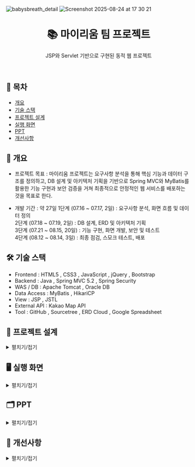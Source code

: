 
![babysbreath_detail](https://github.com/user-attachments/assets/9f1b8e1e-73c1-4067-b591-d0db3fb503de)
![Screenshot 2025-08-24 at 17 30 21](https://github.com/user-attachments/assets/9806a0a3-8eec-46a1-be65-47bafa622215)

<h1 align="center">📚 마이리움 팀 프로젝트</h1>
<p align="center">JSP와 Servlet 기반으로 구현된 동적 웹 프로젝트</p>
<br/>

## 📌 목차
- [개요](#-개요)
- [기술 스택](#-기술-스택)
- [프로젝트 설계](#-프로젝트-설계)
- [실행 화면](#-실행-화면)
- [PPT](#-PPT)
- [개선사항](#-개선사항)

## 📖 개요
- 프로젝트 목표 : 마이리움 프로젝트는 요구사항 분석을 통해 핵심 기능과 데이터 구조를 정의하고, DB 설계 및 아키텍처 기획을 기반으로 Spring MVC와 MyBatis를 활용한 기능 구현과 보안 검증을 거쳐 최종적으로 안정적인 웹 서비스를 배포하는 것을 목표로 한다.
  
- 개발 기간 : 약 27일
1단계 (07.16 ~ 07.17, 2일) : 요구사항 분석, 화면 흐름 및 데이터 정의<br/>
2단계 (07.18 ~ 07.19, 2일) : DB 설계, ERD 및 아키텍처 기획<br/>
3단계 (07.21 ~ 08.15, 20일) : 기능 구현, 화면 개발, 보안 및 테스트<br/>
4단계 (08.12 ~ 08.14, 3일) : 최종 점검, 스모크 테스트, 배포<br/>

## 🛠️ 기술 스택
- Frontend : HTML5 , CSS3 , JavaScript , jQuery , Bootstrap<br/>
- Backend : Java , Spring MVC 5.2 , Spring Security<br/>
- WAS / DB : Apache Tomcat , Oracle DB<br/>
- Data Access : MyBatis , HikariCP<br/>
- View : JSP , JSTL<br/>
- External API : Kakao Map API<br/>
- Tool : GitHub , Sourcetree , ERD Cloud , Google Spreadsheet<br/>

## 🧩 프로젝트 설계
<details><summary>펼치기/접기</summary>

<h3 align="center">Usecase Diagram</h3>

<img width="1128" height="790" alt="Image" src="https://github.com/user-attachments/assets/728d4a85-0932-4a82-9524-97cdfa095230" />
<br/>
<br/>

<h3 align="center">ERD</h3>

<img width="1590" height="1060" alt="image" src="https://github.com/user-attachments/assets/5c1ef303-019c-489d-924a-ba296886ff14" />
<br/>
<br/>

<h3 align="center">Class Diagram</h3>

<p align="center">
<p><b>[회원정보]</b></p>
  <img width="1932" height="747" src="https://github.com/user-attachments/assets/ff04d9aa-5979-4b42-b2f4-e4e0920a6e2f" />
</p>
<br/>
<br/>

<p align="center">
<p><b>[회원가입]</b></p>
  <img width="1410" height="851" src="https://github.com/user-attachments/assets/ef7a46b7-06d0-43c5-b1a7-665b53e354d6" />
</p>
<br/>
<br/>

<p align="center">
<p><b>[아이디 찾기]</b></p>
  <img width="1463" height="1016" src="https://github.com/user-attachments/assets/9e578550-ddb7-4059-a4a3-fdfcccc2175e" />
</p>
<br/>
<br/>

<p align="center">
<p><b>[비밀번호 찾기]</b></p>
  <img width="1380" height="927" src="https://github.com/user-attachments/assets/7709e7de-1404-4fbb-949b-4dab8069c9d7" />
</p>
<br/>
<br/>

<p align="center">
<p><b>[회원관리]</b></p>
  <img width="1281" height="1069" src="https://github.com/user-attachments/assets/3fbbbe04-3853-4a30-93b8-3718dfc2b60f" />
</p>
<br/>
<br/>

<p align="center">
<p><b>[회원정보 수정]</b></p>
  <img width="1475" height="1119" src="https://github.com/user-attachments/assets/946672c0-6282-4995-8198-8277b52fb13a" />
</p>
<br/>
<br/>

<p align="center">
<p><b>[마이페이지]</b></p>
  <img width="1170" height="1208" src="https://github.com/user-attachments/assets/3edb21a8-898d-4532-b691-fc98b2522f44" />
</p>
<br/>
<br/>

<p align="center">
<p><b>[주문내역]</b></p>
  <img width="1209" height="1138" src="https://github.com/user-attachments/assets/5706f862-df7b-449e-bcc3-edf1ac966edd" />
</p>
<br/>
<br/>

<p align="center">
<p><b>[리뷰]</b></p>
  <img width="2082" height="2085" src="https://github.com/user-attachments/assets/9e6b32c3-8966-48cc-8800-c79a93550638" />
</p>
<br/>
<br/>

<p align="center">
<p><b>[토탈리뷰]</b></p>
  <img width="1271" height="724" src="https://github.com/user-attachments/assets/7de8167e-2ab0-41b2-9461-00c3748f7621" />
</p>
<br/>
<br/>


</details>


## 🖥️ 실행 화면
<details><summary>펼치기/접기</summary>
<br/>

### **[회원가입]**
![Image](https://github.com/user-attachments/assets/4abb5015-8506-4d88-8090-dfa03419b902)
<br/><br/>

### **[로그인]**
![Image](https://github.com/user-attachments/assets/4b7195ff-b11f-4aeb-955c-51312b2c9ba6)
<br/><br/>

### **[아이디/비밀번호 찾기]**
![Image](https://github.com/user-attachments/assets/9d809e17-8d76-4b70-b116-5ee7663363c7)
<br/><br/>

### **[마이페이지 클레임처리]**
<!-- Failed to upload "마이페이지환불.gif" -->
<br/><br/>

### **[상품리뷰]**
![Image](https://github.com/user-attachments/assets/ba9c1f72-1a9f-4f56-ae5d-5d0792af0020)
<br/><br/>

### **[회원정보수정]**
![Image](https://github.com/user-attachments/assets/899351c1-0218-427d-ad01-f43e9b9db868)
<br/><br/>

### **[비밀번호 변경]**
![Image](https://github.com/user-attachments/assets/a4c324c9-9387-42fb-bcda-9547266f3245)
<br/><br/>
</details>


## 🗂️ PPT
<details><summary> 펼치기/접기 </summary>

![Image](https://github.com/user-attachments/assets/e88a6274-824a-49df-abb1-e63b4d900bea)

![Image](https://github.com/user-attachments/assets/bee88854-93c9-4e7f-88f5-1a96989f6f8b)

<img width="1922" height="1085" alt="Image" src="https://github.com/user-attachments/assets/1da655c9-44a0-4a09-9287-ad5fe0b412c7" />

![Image](https://github.com/user-attachments/assets/ecf52773-ef47-49b2-8e28-25e3e8d75ee5)

![Image](https://github.com/user-attachments/assets/8ad0637d-a1cc-4a78-ab70-38ce7baf105f)
![Image](https://github.com/user-attachments/assets/d21ac161-dbbd-4b47-af2c-ba93918a4f06)
![Image](https://github.com/user-attachments/assets/af9848b8-6c0a-411f-93cb-28c8dfe0b9eb)
![Image](https://github.com/user-attachments/assets/31d7db14-7a12-4974-a23f-d2776ab93a06)
![Image](https://github.com/user-attachments/assets/7459942e-cc77-43af-9c24-e6f94451f636)
![Image](https://github.com/user-attachments/assets/44db10a2-6b45-4b00-bf70-4119d03742d4)
![Image](https://github.com/user-attachments/assets/b162bb10-b80b-4eae-bf5f-c4421fc6b06e)
![Image](https://github.com/user-attachments/assets/fd560296-1ca7-42ea-9196-96c2d57b4e45)
![Image](https://github.com/user-attachments/assets/fd824ddb-4807-45ac-9533-fc3f369540f5)
![Image](https://github.com/user-attachments/assets/67196992-8d5b-4603-8783-5953db50f3f8)
![Image](https://github.com/user-attachments/assets/8e6bbc9c-559e-45c2-bb75-99c927069b24)
![Image](https://github.com/user-attachments/assets/5789322f-dd1f-4a63-9f34-b65a8d57a890)
![Image](https://github.com/user-attachments/assets/2ea61220-e372-4adc-b329-84f5bc734bd7)
![Image](https://github.com/user-attachments/assets/ac025faa-c0a6-440c-8b19-496fde4b9f60)

![Image](https://github.com/user-attachments/assets/7142ea2c-cd05-407a-8710-6bb86ce859f5)
![Image](https://github.com/user-attachments/assets/2fa54cf9-3845-4046-80f6-4bd7735ae00a)
![Image](https://github.com/user-attachments/assets/3061162c-d4c4-48e2-b887-7bfbfaeaad33)
![Image](https://github.com/user-attachments/assets/50b30b7d-eaf2-4309-a257-3d5a41ec60c9)
![Image](https://github.com/user-attachments/assets/6b7fa854-8ec5-4733-ba29-1493f844dc66)
![Image](https://github.com/user-attachments/assets/34192e8d-f871-45df-a544-cd11a5f3f18e)
<img width="1924" height="1087" alt="Image" src="https://github.com/user-attachments/assets/caee1baf-e427-4ab5-ae3c-0624df4d727e" />


![Image](https://github.com/user-attachments/assets/2b60860d-2ac1-42fc-bb16-fae557ac1038)
![Image](https://github.com/user-attachments/assets/76a20db9-427d-49d6-8eb3-43c5290ca5c9)
![Image](https://github.com/user-attachments/assets/0fabe28b-3912-4b78-976c-600f8e6c5c7c)
![Image](https://github.com/user-attachments/assets/ad3f60ca-f826-4f11-a44a-38be1f5c163c)
![Image](https://github.com/user-attachments/assets/26f51517-9091-4103-a0c0-c61e8858ece1)
![Image](https://github.com/user-attachments/assets/0387ab88-53fd-47db-99eb-7d0456e10081)
![Image](https://github.com/user-attachments/assets/dba658d9-b01b-400a-a84f-44a653570f99)
![Image](https://github.com/user-attachments/assets/565df81a-a1e1-4218-94e9-dc04fe4aa94b)
![Image](https://github.com/user-attachments/assets/84296071-cbf9-4ae5-87f7-f718c96cb660)
![Image](https://github.com/user-attachments/assets/af0d3431-21f4-4799-b35e-172cf31284f1)
![Image](https://github.com/user-attachments/assets/84e94d13-ad0f-4ab6-8a83-a968a3a9af19)
![Image](https://github.com/user-attachments/assets/df8463d0-e70f-4b45-853f-f36f426b40ce)
![Image](https://github.com/user-attachments/assets/7bafa5b3-be02-48d8-b2fc-ca190be30bbe)
![Image](https://github.com/user-attachments/assets/b3e17e32-816d-4929-a504-e9bd3ce2a37d)
![Image](https://github.com/user-attachments/assets/29464223-2139-420f-a4f8-ca1afcb3fbc6)
![Image](https://github.com/user-attachments/assets/3cd0215d-a16e-4cdb-a56a-6529862c9d02)
![Image](https://github.com/user-attachments/assets/101d2c72-5436-4956-b58e-da4336bb4f89)
![Image](https://github.com/user-attachments/assets/19195e1a-d0f1-453b-b4c9-2181f4ad3c2d)
![Image](https://github.com/user-attachments/assets/9e71c02a-c5f3-49cf-bb87-206a3ade5f71)
![Image](https://github.com/user-attachments/assets/85598711-391d-45fc-a35d-3100ef602ffd)
![Image](https://github.com/user-attachments/assets/7a3efc97-5256-4b5d-b2ac-df9ce17c4cb0)
![Image](https://github.com/user-attachments/assets/789774ba-a508-4932-a106-27605260df8b)
![Image](https://github.com/user-attachments/assets/7323fb4c-a7cc-4d74-b67a-c3a1aa7b9317)
![Image](https://github.com/user-attachments/assets/6820c417-a0b9-44e6-b251-4f183660989a)

![Image](https://github.com/user-attachments/assets/7636490f-b9c7-427e-90f1-53e47fca7f7d)
![Image](https://github.com/user-attachments/assets/574ef6e1-35c6-492f-8040-f58b5df177f0)
![Image](https://github.com/user-attachments/assets/465f487a-ab0a-4bf1-ae18-5a2a299ec489)

</details>

## 🚀 개선사항
<details><summary>펼치기/접기</summary>

- **회원탈퇴 기능 미구현**  
  - 아쉬운 점 : 회원 탈퇴 기능을 구현하지 못하여 사용자의 계정 관리 기능이 제한됨  
  - 개선점 : 회원 정보 삭제 및 탈퇴 처리 로직을 구현하여 사용자 편의성 강화  

- **소셜 로그인 기능 미구현**  
  - 아쉬운 점 : 카카오, 구글 등 외부 소셜 계정을 통한 간편 로그인 기능을 제공하지 못함  
  - 개선점 : 구글·카카오 등 소셜 계정을 활용한 간편 로그인(OAuth2)을 추가하여 로그인 과정을 더 빠르고 편리하게 제공

- **리뷰 관리 기능 미흡**  
  - 아쉬운 점 : 로그인한 사용자가 작성한 전체 리뷰를 한눈에 확인할 수 없음  
  - 개선점 : 마이페이지 내 ‘내가 작성한 리뷰’ 조회 기능을 추가하여 리뷰 관리 편의성 제공  

- **VO와 DTO 구분 미흡**  
  - 아쉬운 점 : VO와 DTO의 역할이 명확하지 않아 코드 구조가 혼란스러움  
  - 개선점 : DTO는 데이터 전달용, VO는 값 표현 객체로 역할을 일관성 있게 정리  

- **예외 처리 부족**  
  - 아쉬운 점 : 오류 발생 시 사용자 친화적인 안내가 부족함  
  - 개선점 : 공통 에러 페이지 및 예외 처리 로직을 도입하여 사용자 경험 개선  

- **테스트 코드 부족**  
  - 아쉬운 점 : 기능별 단위 테스트 및 통합 테스트가 충분하지 않음  
  - 개선점 : JUnit, Mockito 등을 활용한 테스트 코드 작성으로 안정성 확보  

- **공통 모듈화 부족**  
  - 아쉬운 점 : 일부 코드가 중복되어 유지 보수성이 떨어짐  
  - 개선점 : 공통 모듈 및 유틸 클래스를 통해 중복 코드를 제거하여 효율성 개선  
</details>
